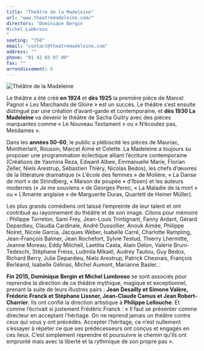 ```yaml
---
title: "Théâtre de la Madeleine"
url: "www.theatremadeleine.com/"
directors: "Dominique Bergin
Michel Lumbroso
"
seating: "750"
email: "contact@theatremadeleine.com"
address: ""
phone: "01 42 65 07 09"
fax: ""
arrondissement: 8
---
```


![Théâtre de la Madeleine](../images/8eme/theatre-de-la-madeleine/theatre-de-la-madeleine-1.jpg)

Le théâtre a été créé **en 1924** et **dès 1925** la première pièce de Marcel Pagnol « Les Marchands de Gloire » est un succès. Le théâtre s’est ensuite distingué par une création d’avant-garde et contemporaine, et **dès 1930 La Madeleine** va devenir le théâtre de Sacha Guitry avec des pièces marquantes comme « Le Nouveau Testament » ou « N’écoutez pas, Mesdames ».

Dans les **années 50-60**, le public a plébiscité les pièces de Mauriac, Montherlant, Roussin, Marcel Aimé et Colette.
La Madeleine a toujours su proposer une programmation éclectique alliant l’écriture contemporaine (Créations de Yasmina Reza, Edward Albee, Emmanuelle Marie, Florian Zeller, Niels Arestrup, Sébastien Thiéry, Nicolas Bedos), les chefs d’œuvres de la littérature dramatique (« L’école des femmes » de Molière, « La Danse de mort » de Strindberg, « Maison de poupée » d’Ibsen) et les auteurs modernes (« Je me souviens » de Georges Perec, « La Maladie de la mort » ou « L’Amante anglaise » de Marguerite Duras, Quartett de Heiner Müller).

Les plus grands comédiens ont laissé l’empreinte de leur talent et ont contribué au rayonnement du théâtre et de son image. Citons pour mémoire : Philippe Torreton, Sami Frey, Jean-Louis Trintignant, Fanny Ardant, Gérard Depardieu, Claudia Cardinale, André Dussollier, Anouk Aimée, Philippe Noiret, Nicole Garcia, Jacques Weber, Isabelle Carré, Charlotte Rampling, Jean-François Balmer, Jean Rochefort, Sylvie Testud, Thierry Lhermitte, Jeanne Moreau, Eddy Mitchell, Laetitia Casta, Alain Delon, Valérie Bruni-Tedeschi, Stéphane Freiss, Ludmila Mikaël, Audrey Tautou, Guy Bedos, Richard Berry, Julie Depardieu, Niels Arestrup, Patrick Chesnais, François Berléand, Isabelle Gélinas, Michel Aumont, Marianne Basler…

**Fin 2015, Dominique Bergin et Michel Lumbroso** se sont associés pour reprendre la direction de ce théâtre mythique, magique et exceptionnel, prenant la suite de leurs illustres pairs : **Jean Desailly et Simone Valère, Fréderic Franck et Stéphane Lissner, Jean-Claude Camus et Jean Robert-Charrier**. Ils ont confié la direction artistique à **Philippe Lellouche**. Et comme l’écrivait si justement Frédéric Franck : « Il faut se présenter comme directeur en acceptant l’héritage. On ne reprend jamais un théâtre contre ceux qui vous y ont précédés. Accepter l’héritage, ce n’est nullement s’essayer à répéter ce que ses prédécesseurs ont conçus et engagés en ces lieux. C’est simplement reprendre et poursuivre le chemin qu’ils ont emprunté mais avec la liberté et la rythmique de son propre pas ».
